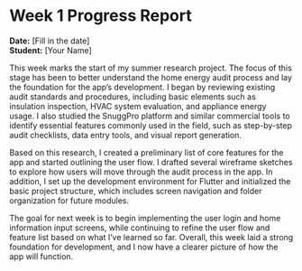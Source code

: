 # Week 1 Progress Report

**Date:** [Fill in the date]  
**Student:** [Your Name]

This week marks the start of my summer research project. The focus of this stage has been to better understand the home energy audit process and lay the foundation for the app’s development. I began by reviewing existing audit standards and procedures, including basic elements such as insulation inspection, HVAC system evaluation, and appliance energy usage. I also studied the SnuggPro platform and similar commercial tools to identify essential features commonly used in the field, such as step-by-step audit checklists, data entry tools, and visual report generation.

Based on this research, I created a preliminary list of core features for the app and started outlining the user flow. I drafted several wireframe sketches to explore how users will move through the audit process in the app. In addition, I set up the development environment for Flutter and initialized the basic project structure, which includes screen navigation and folder organization for future modules.

The goal for next week is to begin implementing the user login and home information input screens, while continuing to refine the user flow and feature list based on what I’ve learned so far. Overall, this week laid a strong foundation for development, and I now have a clearer picture of how the app will function.
